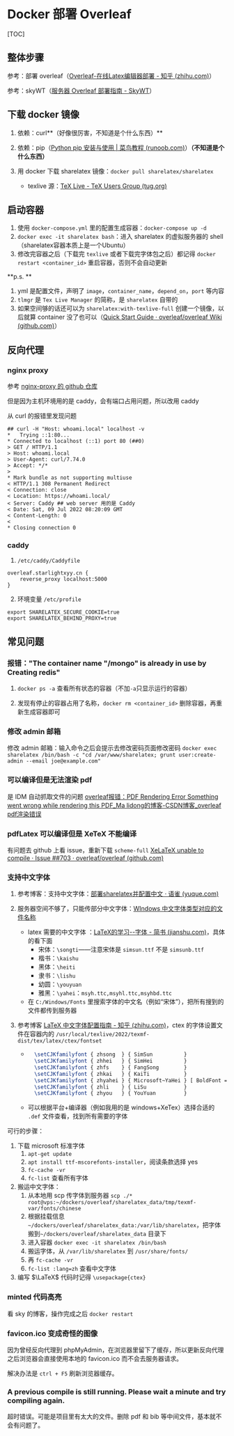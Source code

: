 # Docker 部署 Overleaf

[TOC]

## 整体步骤



参考：部署 overleaf（[Overleaf-在线Latex编辑器部署 - 知乎 (zhihu.com)](https://zhuanlan.zhihu.com/p/150827584)）

参考：skyWT（[服务器 Overleaf 部署指南 - SkyWT](https://blog.skywt.cn/posts/self-host-overleaf)）



## 下载 docker 镜像





1. 依赖：curl**（好像很厉害，不知道是个什么东西）**

2. 依赖：pip（[Python pip 安装与使用 | 菜鸟教程 (runoob.com)](https://www.runoob.com/w3cnote/python-pip-install-usage.html)）**（不知道是个什么东西）**

3. 用 docker 下载 sharelatex 镜像：`docker pull sharelatex/sharelatex` 
    - texlive 源：[TeX Live - TeX Users Group (tug.org)](https://tug.org/texlive/)



## 启动容器



1. 使用 `docker-compose.yml` 里的配置生成容器：`docker-compose up -d`
2. `docker exec -it sharelatex bash`：进入 sharelatex 的虚拟服务器的 shell（sharelatex容器本质上是一个Ubuntu）
3. 修改完容器之后（下载完 `texlive` 或者下载完字体包之后）都记得 `docker restart <container_id>`  重启容器，否则不会自动更新



**p.s. **



1. yml 是配置文件，声明了 `image`，`container_name`，`depend_on`，`port` 等内容
2. `tlmgr` 是 `Tex Live Manager` 的简称，是 `sharelatex` 自带的
3. 如果空间够的话还可以为 `sharelatex:with-texlive-full` 创建一个镜像，以后就算 container 没了也可以（[Quick Start Guide · overleaf/overleaf Wiki (github.com)](https://github.com/overleaf/overleaf/wiki/Quick-Start-Guide)）





## 反向代理



### nginx proxy



参考  [nginx-proxy 的 github 仓库](https://github.com/nginx-proxy/nginx-proxy)



但是因为主机环境用的是 caddy，会有端口占用问题，所以改用 caddy



从 curl 的报错里发现问题

```shell
## curl -H "Host: whoami.local" localhost -v
*   Trying ::1:80...
* Connected to localhost (::1) port 80 (##0)
> GET / HTTP/1.1
> Host: whoami.local
> User-Agent: curl/7.74.0
> Accept: */*
>
* Mark bundle as not supporting multiuse
< HTTP/1.1 308 Permanent Redirect
< Connection: close
< Location: https://whoami.local/
< Server: Caddy ## web server 用的是 Caddy
< Date: Sat, 09 Jul 2022 08:20:09 GMT
< Content-Length: 0
<
* Closing connection 0
```





### caddy



1. `/etc/caddy/Caddyfile`

 ```caddy
 overleaf.starlightxyy.cn {
     reverse_proxy localhost:5000
 }
 ```

2. 环境变量 `/etc/profile`

```
export SHARELATEX_SECURE_COOKIE=true
export SHARELATEX_BEHIND_PROXY=true
```







## 常见问题



### 报错："The container name "/mongo" is already in use by Creating redis"



1. `docker ps -a` 查看所有状态的容器（不加`-a`只显示运行的容器）

2. 发现有停止的容器占用了名称，`docker rm <container_id>` 删除容器，再重新生成容器即可



### 修改 admin 邮箱



修改 admin 邮箱：输入命令之后会提示去修改密码页面修改密码 `docker exec sharelatex /bin/bash -c "cd /var/www/sharelatex; grunt user:create-admin --email joe@example.com"`



### 可以编译但是无法渲染 pdf



是 IDM 自动抓取文件的问题 [overleaf报错：PDF Rendering Error Something went wrong while rendering this PDF_Ma lidong的博客-CSDN博客_overleaf pdf渲染错误](https://blog.csdn.net/qq_41684249/article/details/118638988)



### pdfLatex 可以编译但是 XeTeX 不能编译 



有问题去 github 上看 issue，重新下载 `scheme-full` [XeLaTeX unable to compile · Issue ##703 · overleaf/overleaf (github.com)](https://github.com/overleaf/overleaf/issues/703)



### 支持中文字体



1. 参考博客：支持中文字体：[部署sharelatex并配置中文 · 语雀 (yuque.com)](https://www.yuque.com/latex/sharelatex/vdit69)

2. 服务器空间不够了，只能传部分中文字体：[WIndows 中文字体类型对应的文件名称](https://blog.csdn.net/qq_29856789/article/details/80883301)
    - latex 需要的中文字体 ：[LaTeX的学习--字体 - 简书 (jianshu.com)](https://www.jianshu.com/p/9c3845f76668)，具体的看下面
        - 宋体：`\songti`——注意宋体是 `simsun.ttf` 不是 `simsunb.ttf`
        - 楷书：`\kaishu`
        - 黑体：`\heiti`
        - 隶书：`\lishu`
        - 幼圆：`\youyuan`
        - 雅黑：`\yahei`：`msyh.ttc,msyhl.ttc,msyhbd.ttc`
    - 在 `C:/Windows/Fonts` 里搜索字体的中文名（例如“宋体”），把所有搜到的文件都传到服务器

3. 参考博客 [LaTeX 中文字体配置指南 - 知乎 (zhihu.com)](https://zhuanlan.zhihu.com/p/538459335)，ctex 的字体设置文件在容器内的 `/usr/local/texlive/2022/texmf-dist/tex/latex/ctex/fontset`

    - ```tex
        \setCJKfamilyfont { zhsong  } { SimSun          }
        \setCJKfamilyfont { zhhei   } { SimHei          }
        \setCJKfamilyfont { zhfs    } { FangSong        }
        \setCJKfamilyfont { zhkai   } { KaiTi           }
        \setCJKfamilyfont { zhyahei } { Microsoft~YaHei } [ BoldFont = *~Bold ]
        \setCJKfamilyfont { zhli    } { LiSu            }
        \setCJKfamilyfont { zhyou   } { YouYuan         }
        ```

    - 可以根据平台+编译器（例如我用的是 windows+XeTex）选择合适的 `.def` 文件查看，找到所有需要的字体





可行的步骤：

1. 下载 microsoft 标准字体
    1. `apt-get update`
    2. `apt install ttf-mscorefonts-installer`，阅读条款选择 yes
    3. `fc-cache -vr`
    4. `fc-list` 查看所有字体
2. 搬运中文字体：
    1. 从本地用 scp 传字体到服务器 `scp ./* root@vps:~/dockers/overleaf/sharelatex_data/tmp/texmf-var/fonts/chinese`
    2. 根据挂载信息`~/dockers/overleaf/sharelatex_data:/var/lib/sharelatex`，把字体搬到`~/dockers/overleaf/sharelatex_data` 目录下
    3. 进入容器 `docker exec -it sharelatex /bin/bash`
    4. 搬运字体，从 `/var/lib/sharelatex` 到 `/usr/share/fonts/`
    5. 再 `fc-cache -vr` 
    6. `fc-list :lang=zh` 查看中文字体
3. 编写 $\LaTeX$ 代码时记得 `\usepackage{ctex}`



### minted 代码高亮



看 sky 的博客，操作完成之后 `docker restart`



### favicon.ico 变成奇怪的图像



因为曾经反向代理到 phpMyAdmin，在浏览器里留下了缓存，所以更新反向代理之后浏览器会直接使用本地的 favicon.ico 而不会去服务器请求。



解决办法是 `ctrl + F5` 刷新浏览器缓存。





### A previous compile is still running. Please wait a minute and try compiling again.



超时错误。可能是项目里有太大的文件。删除 pdf 和 bib 等中间文件，基本就不会有问题了。

